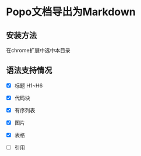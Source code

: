 # Popo文档导出为Markdown

## 安装方法
在chrome扩展中选中本目录

## 语法支持情况
- [x] 标题 H1~H6
- [x] 代码块
- [x] 有序列表
- [x] 图片
- [x] 表格
- [ ] 引用

